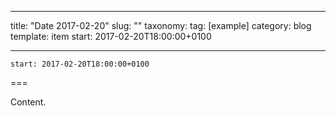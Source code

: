 
---
title: "Date 2017-02-20"
slug: ""
taxonomy:
tag: [example]
category: blog
template: item
start: 2017-02-20T18:00:00+0100

---

``start: 2017-02-20T18:00:00+0100``

===

Content.
